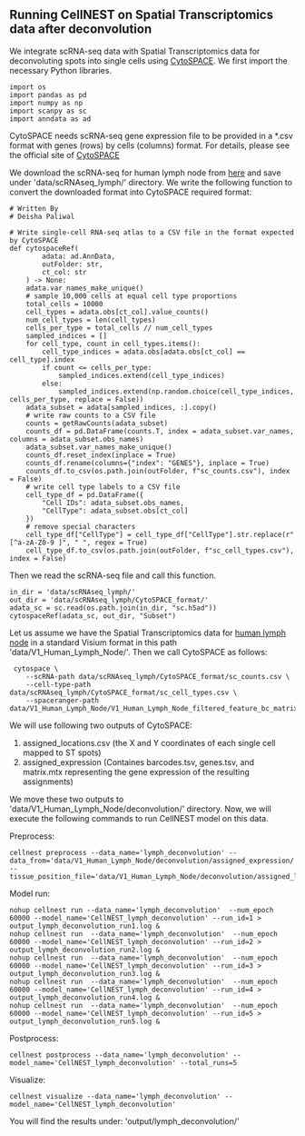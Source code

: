 ## Running CellNEST on Spatial Transcriptomics data after deconvolution
We integrate scRNA-seq data with Spatial Transcriptomics data for deconvoluting spots into single cells using [CytoSPACE](https://github.com/digitalcytometry/cytospace). 
We first import the necessary Python libraries.

```
import os 
import pandas as pd
import numpy as np
import scanpy as sc 
import anndata as ad 
```

CytoSPACE needs scRNA-seq gene expression file to be provided in a *.csv format with genes (rows) by cells (columns) format. 
For details, please see the official site of [CytoSPACE](https://github.com/digitalcytometry/cytospace#input-files)

We download the scRNA-seq for human lymph node from [here](https://cell2location.cog.sanger.ac.uk/paper/integrated_lymphoid_organ_scrna/RegressionNBV4Torch_57covariates_73260cells_10237genes/sc.h5ad) and save under 'data/scRNAseq_lymph/' directory. We write the following function to convert the downloaded format into CytoSPACE required format:

```
# Written By
# Deisha Paliwal

# Write single-cell RNA-seq atlas to a CSV file in the format expected by CytoSPACE 
def cytospaceRef(
        adata: ad.AnnData, 
        outFolder: str, 
        ct_col: str
    ) -> None:
    adata.var_names_make_unique()
    # sample 10,000 cells at equal cell type proportions 
    total_cells = 10000
    cell_types = adata.obs[ct_col].value_counts()
    num_cell_types = len(cell_types)
    cells_per_type = total_cells // num_cell_types
    sampled_indices = []
    for cell_type, count in cell_types.items():
        cell_type_indices = adata.obs[adata.obs[ct_col] == cell_type].index
        if count <= cells_per_type:
            sampled_indices.extend(cell_type_indices)
        else:
            sampled_indices.extend(np.random.choice(cell_type_indices, cells_per_type, replace = False))
    adata_subset = adata[sampled_indices, :].copy()
    # write raw counts to a CSV file 
    counts = getRawCounts(adata_subset)
    counts_df = pd.DataFrame(counts.T, index = adata_subset.var_names, columns = adata_subset.obs_names)
    adata_subset.var_names_make_unique()
    counts_df.reset_index(inplace = True)
    counts_df.rename(columns={"index": "GENES"}, inplace = True)
    counts_df.to_csv(os.path.join(outFolder, f"sc_counts.csv"), index = False)
    # write cell type labels to a CSV file 
    cell_type_df = pd.DataFrame({
        "Cell IDs": adata_subset.obs_names,
        "CellType": adata_subset.obs[ct_col]
    })
    # remove special characters 
    cell_type_df["CellType"] = cell_type_df["CellType"].str.replace(r"[^a-zA-Z0-9 ]", " ", regex = True)
    cell_type_df.to_csv(os.path.join(outFolder, f"sc_cell_types.csv"), index = False)
```

Then we read the scRNA-seq file and call this function.
```
in_dir = 'data/scRNAseq_lymph/'
out_dir = 'data/scRNAseq_lymph/CytoSPACE_format/'
adata_sc = sc.read(os.path.join(in_dir, "sc.h5ad"))
cytospaceRef(adata_sc, out_dir, "Subset")
```

Let us assume we have the Spatial Transcriptomics data for [human lymph node](https://cf.10xgenomics.com/samples/spatial-exp/1.1.0/V1_Human_Lymph_Node/V1_Human_Lymph_Node_filtered_feature_bc_matrix.tar.gz) in a standard Visium format in this path 'data/V1_Human_Lymph_Node/'. 
Then we call CytoSPACE as follows:
```
 cytospace \
    --scRNA-path data/scRNAseq_lymph/CytoSPACE_format/sc_counts.csv \
    --cell-type-path data/scRNAseq_lymph/CytoSPACE_format/sc_cell_types.csv \
    --spaceranger-path data/V1_Human_Lymph_Node/V1_Human_Lymph_Node_filtered_feature_bc_matrix.tar.gz
```

We will use following two outputs of CytoSPACE:
1. assigned_locations.csv (the X and Y coordinates of each single cell mapped to ST spots)
2. assigned_expression (Containes barcodes.tsv, genes.tsv, and matrix.mtx representing the gene expression of the resulting assignments)

We move these two outputs to 'data/V1_Human_Lymph_Node/deconvolution/' directory.
Now, we will execute the following commands to run CellNEST model on this data.

Preprocess:
```
cellnest preprocess --data_name='lymph_deconvolution' --data_from='data/V1_Human_Lymph_Node/deconvolution/assigned_expression/' --tissue_position_file='data/V1_Human_Lymph_Node/deconvolution/assigned_locations.csv'
```

Model run: 
```
nohup cellnest run --data_name='lymph_deconvolution'  --num_epoch 60000 --model_name='CellNEST_lymph_deconvolution' --run_id=1 > output_lymph_deconvolution_run1.log &
nohup cellnest run  --data_name='lymph_deconvolution'  --num_epoch 60000 --model_name='CellNEST_lymph_deconvolution' --run_id=2 > output_lymph_deconvolution_run2.log &
nohup cellnest run  --data_name='lymph_deconvolution'  --num_epoch 60000 --model_name='CellNEST_lymph_deconvolution' --run_id=3 > output_lymph_deconvolution_run3.log &
nohup cellnest run  --data_name='lymph_deconvolution'  --num_epoch 60000 --model_name='CellNEST_lymph_deconvolution' --run_id=4 > output_lymph_deconvolution_run4.log &
nohup cellnest run  --data_name='lymph_deconvolution'  --num_epoch 60000 --model_name='CellNEST_lymph_deconvolution' --run_id=5 > output_lymph_deconvolution_run5.log &
```

Postprocess:
```
cellnest postprocess --data_name='lymph_deconvolution' --model_name='CellNEST_lymph_deconvolution' --total_runs=5 
```

Visualize:
```
cellnest visualize --data_name='lymph_deconvolution' --model_name='CellNEST_lymph_deconvolution'
```

You will find the results under: 'output/lymph_deconvolution/'

